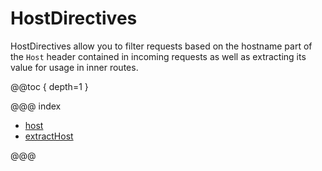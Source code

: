 # HostDirectives

HostDirectives allow you to filter requests based on the hostname part of the `Host` header
contained in incoming requests as well as extracting its value for usage in inner routes.

@@toc { depth=1 }

@@@ index

* [host](host.md)
* [extractHost](extractHost.md)

@@@

